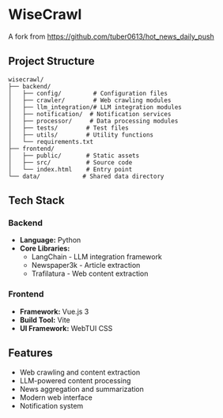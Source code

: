 # WiseCrawl

A fork from https://github.com/tuber0613/hot_news_daily_push

## Project Structure

```
wisecrawl/
├── backend/
│   ├── config/         # Configuration files
│   ├── crawler/        # Web crawling modules
│   ├── llm_integration/# LLM integration modules
│   ├── notification/  # Notification services
│   ├── processor/     # Data processing modules
│   ├── tests/        # Test files
│   ├── utils/        # Utility functions
│   └── requirements.txt
├── frontend/
│   ├── public/       # Static assets
│   ├── src/          # Source code
│   └── index.html    # Entry point
└── data/            # Shared data directory
```

## Tech Stack

### Backend
- **Language:** Python
- **Core Libraries:**
  - LangChain - LLM integration framework
  - Newspaper3k - Article extraction
  - Trafilatura - Web content extraction

### Frontend
- **Framework:** Vue.js 3
- **Build Tool:** Vite
- **UI Framework:** WebTUI CSS

## Features
- Web crawling and content extraction
- LLM-powered content processing
- News aggregation and summarization
- Modern web interface
- Notification system